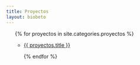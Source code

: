 ```yaml
---
title: Proyectos
layout: biobeto
---
```


<ul>
  {% for proyectos in site.categories.proyectos %}
    
+ <a href="web_betoromero/{{ proyectos.url }}">{{ proyectos.title }}</a><br>
  
  {% endfor %}
 
</ul>